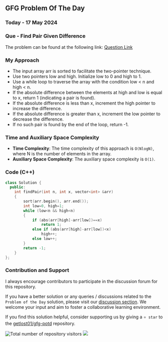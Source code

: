 ## GFG Problem Of The Day

### Today - 17 May 2024
### Que - Find Pair Given Difference
The problem can be found at the following link: [Question Link](https://www.geeksforgeeks.org/problems/find-pair-given-difference1559/1)

### My Approach
- The input array arr is sorted to facilitate the two-pointer technique.
- Use two pointers low and high. Initialize low to 0 and high to 1.
- Use a while loop to traverse the array with the condition low < n and high < n.
- If the absolute difference between the elements at high and low is equal to x, return 1 (indicating a pair is found).
- If the absolute difference is less than x, increment the high pointer to increase the difference.
- If the absolute difference is greater than x, increment the low pointer to decrease the difference.
- If no such pair is found by the end of the loop, return -1.

### Time and Auxiliary Space Complexity

- **Time Complexity**: The time complexity of this approach is `O(NlogN)`, where N is the number of elements in the array.
- **Auxiliary Space Complexity**: The auxiliary space complexity is `O(1)`.

### Code (C++)

```cpp
class Solution {
  public:
    int findPair(int n, int x, vector<int> &arr)
    {
        sort(arr.begin(), arr.end());
        int low=0, high=1;
        while (low<n && high<n)
        {
            if (abs(arr[high]-arr[low])==x)
                return 1;
            else if (abs(arr[high]-arr[low])<x)
                high++;
            else low++;
        }
        return -1;
    }
};
```

### Contribution and Support

I always encourage contributors to participate in the discussion forum for this repository.

If you have a better solution or any queries / discussions related to the `Problem of the Day` solution, please visit our [discussion section](https://github.com/getlost01/gfg-potd/discussions). We welcome your input and aim to foster a collaborative learning environment.

If you find this solution helpful, consider supporting us by giving a `⭐ star` to the [getlost01/gfg-potd](https://github.com/getlost01/gfg-potd) repository.

![Total number of repository visitors](https://komarev.com/ghpvc/?username=gl01potdgfg&color=blue&&label=Visitors)
![](https://hit.yhype.me/github/profile?user_id=79409258)

